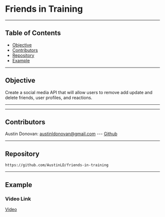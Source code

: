 # Friends in Training
---

## Table of Contents
  * [Objective](#objective)
  * [Contributors](#contributors)
  * [Repository](#repository)
  * [Example](#Example)

---
## Objective

Create a social media API that will allow users to remove add update and delete friends, user profiles, and reactions.

---

---

## Contributors

Austin Donovan: austinldonovan@gmail.com --- [Github](https://github.com/AustinLD)

---
## Repository

`https://github.com/AustinLD/friends-in-training`

---

## Example

### Video Link
[Video](https://drive.google.com/file/d/1OZlJWAIFF8NiG1Xd6wuWTYk3C0qN9oA1/view)